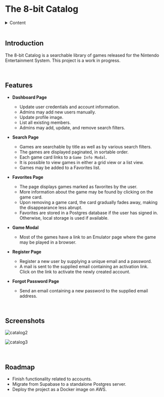 # The 8-bit Catalog


<details>
  <summary>Content</summary>

-   [Introduction](#introduction)
-   [Features](#features)
-   [Screenshots](#screenshots)
-   [Roadmap](#roadmap)

</details>

<br>

## Introduction

The 8-bit Catalog is a searchable library of games released for the Nintendo Entertainment System. This project is a work in progress.

<br>

## Features

-   **Dashboard Page**

    -   Update user credentials and account information.
    -   Admins may add new users manually.
    -   Update profile image.
    -   List all existing members.
    -   Admins may add, update, and remove search filters.

-   **Search Page**

    -   Games are searchable by title as well as by various search filters.
    -   The games are displayed paginated, in sortable order.
    -   Each game card links to a `Game Info Modal`.
    -   It is possible to view games in either a grid view or a list view.
    -   Games may be added to a Favorites list.

-   **Favorites Page**

    -   The page displays games marked as favorites by the user.
    -   More information about the game may be found by clicking on the game card.
    -   Upon removing a game card, the card gradually fades away, making the disappearance less abrupt.
    -   Favorites are stored in a Postgres database if the user has signed in. Otherwise, local storage is used if available.

-   **Game Modal**

    -   Most of the games have a link to an Emulator page where the game may be played in a browser.
 
-   **Register Page**

    -   Register a new user by supplying a unique email and a password.
    -   A mail is sent to the supplied email containing an activation link. Click on the link to activate the newly created account.

-   **Forgot Password Page**

    -   Send an email containing a new password to the supplied email address.

<br>

## Screenshots

![catalog2](https://github.com/user-attachments/assets/ff175d7d-eb79-4f7d-9a84-6f628114b71b)



![catalog3](https://github.com/user-attachments/assets/512b82d4-2a0d-4807-99ea-3bbde93ea6e4)

<br>
<a name="roadmap"></a>

## Roadmap
  -  Finish functionality related to accounts.
  -  Migrate from Supabase to a standalone Postgres server.
  -  Deploy the project as a Docker image on AWS.
